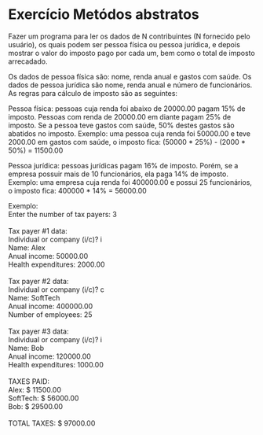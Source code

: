 # Exercício Metódos abstratos

Fazer um programa para ler os dados de N contribuintes (N fornecido pelo usuário), os quais podem ser pessoa física ou pessoa jurídica, e depois mostrar o valor do imposto pago por cada um, bem como o total de imposto arrecadado.

Os dados de pessoa física são: nome, renda anual e gastos com saúde. Os dados de pessoa jurídica são nome, renda anual e número de funcionários. As regras para cálculo de imposto são as seguintes:

Pessoa física: pessoas cuja renda foi abaixo de 20000.00 pagam 15% de imposto. Pessoas com renda de 20000.00 em diante pagam 25% de imposto. Se a pessoa teve gastos com saúde, 50% destes gastos são abatidos no imposto. Exemplo: uma pessoa cuja renda foi 50000.00 e teve 2000.00 em gastos com saúde, o imposto fica: (50000 * 25%) - (2000 * 50%) = 11500.00

Pessoa jurídica: pessoas jurídicas pagam 16% de imposto. Porém, se a empresa possuir mais de 10 funcionários, ela paga 14% de imposto. Exemplo: uma empresa cuja renda foi 400000.00 e possui 25 funcionários, o imposto fica: 400000 * 14% = 56000.00

Exemplo: <br>
Enter the number of tax payers: 3 <br> <br>
Tax payer #1 data: <br>
Individual or company (i/c)? i <br>
Name: Alex <br>
Anual income: 50000.00 <br>
Health expenditures: 2000.00 <br>
<br>
Tax payer #2 data: <br>
Individual or company (i/c)? c <br>
Name: SoftTech <br>
Anual income: 400000.00 <br>
Number of employees: 25 <br>
<br>
Tax payer #3 data: <br>
Individual or company (i/c)? i <br>
Name: Bob <br> 
Anual income: 120000.00 <br>
Health expenditures: 1000.00 <br>
<br>
TAXES PAID: <br>
Alex: $ 11500.00 <br>
SoftTech: $ 56000.00 <br>
Bob: $ 29500.00 <br>
<br>
TOTAL TAXES: $ 97000.00 <br>
